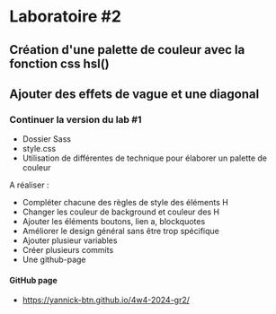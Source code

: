 # Laboratoire #2
## Création d'une palette de couleur avec la fonction css hsl()
## Ajouter des effets de vague et une diagonal

### Continuer la version du lab #1
- Dossier Sass
- style.css
- Utilisation de différentes de technique pour élaborer un palette de couleur

A réaliser :
- Compléter chacune des règles de style des éléments H
- Changer les couleur de background et couleur des H
- Ajouter les éléments boutons, lien a, blockquotes
- Améliorer le design général sans être trop spécifique
- Ajouter plusieur variables
- Créer plusieurs commits
- Une github-page

#### GitHub page
 - https://yannick-btn.github.io/4w4-2024-gr2/